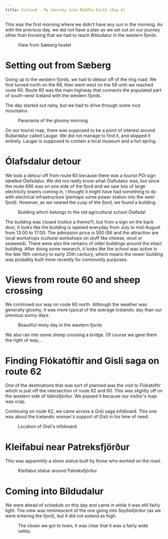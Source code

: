 ```yaml
---
title: Iceland - My Journey into Middle Earth (Day 6)
---
```


This was the first morning where we didn't have any sun in the morning. As with the previous day, we did not have a plan as we set out on our journey other than knowing that we had to reach Bíldudalur in the western fjords.

<figure><img class="" src="https://lh4.googleusercontent.com/-im-YAw3TxIQ/U2YOSyC5OSI/AAAAAAAAEhk/Sse4hYha7FQ/w889-h667-no/1399197240604.jpg" alt=""><figcaption> View from Sæberg hostel</figcaption></figure><!--more-->
<h1>Setting out from Sæberg</h1>
Going up to the western fjords, we had to detour off of the ring road. We first turned north on the 68, then went west on the 59 until we reached route 60. Route 60 was the main highway that connects the populated part of south-west Iceland with the western fjords.

The day started out rainy, but we had to drive through some nice mountains.

<figure><img class="" src="https://lh3.googleusercontent.com/-PvQ_tjdVf6Y/U2aM6nPLYsI/AAAAAAAAEho/UIAtjbxVB7M/w1034-h181-no/PANO_20140504_124502.jpg" alt=""><figcaption> Panorama of the gloomy morning.</figcaption></figure>On our tourist map, there was supposed to be a point of interest around Búðardalur called Laugar. We did not manage to find it, and skipped it entirely. Laugar is supposed to contain a local museum and a hot spring.
<h1>Ólafsdalur detour</h1>
We took a detour off from route 60 because there was a tourist POI sign labelled Ólafsdalur. We did not really know what Ólafsdalur was, but since the route 690 was on one side of the fjord and we saw lots of large electricity towers coming in, I thought it might have had something to do with electrical infrastructure (perhaps some power station into the west fjord). However, as we neared the cusp of the fjord, we found a building.

<figure><img class="" src="https://lh3.googleusercontent.com/mXi2C5JcpmT-9_QB-01ed-Zh2x5WegO7aeMRN2gWQsM=w500-h667-no" alt=""><figcaption> Building which belongs to the old agricultural school Ólafsdal</figcaption></figure>The building was closed (notice a theme?), but from a sign on the back door, it looks like the building is opened everyday from July to mid-August from 13:00 to 17:00. The admission price is 500 ISK and the attraction are local workshops (cultural workshops on stuff like cheese, wool or seaweed). There were also the remains of older buildings around the intact building. After doing some research, it looks like the school was active in the late 19th century to early 20th century, which means the newer building was probably built more recently for community purposes.

<h1>Views from route 60 and sheep crossing</h1>
We continued our way on route 60 north. Although the weather was generally gloomy, it was more typical of the average Icelandic day than our previous sunny days.

<figure><img class="" src="https://lh4.googleusercontent.com/--TeiwqkiQHk/U2aNhkSc80I/AAAAAAAAEPs/rBTsn31eLvs/w500-h667-no/IMG_20140504_133307.jpg" alt=""><figcaption> Beautiful misty day in the western fjords</figcaption></figure>

We also ran into some sheep crossing a bridge. Of course we gave them the right of way...

<h1>Finding Flókatóftir and Gisli saga on route 62</h1>
One of the destinations that was sort of planned was the visit to Flókatóftir which is just off the intersection of route 62 and 60. This was slightly off on the western side of Vatnsfjörður. We passed it because our visitor's map was crap.

Continuing on route 62, we came across a Gisli saga infoboard. This one was about the Icelandic woman's support of Gisli in his time of need.

<figure><img class="" src="https://lh4.googleusercontent.com/-ZYSqk9tZ19I/U2aOQHqIHiI/AAAAAAAAEWc/jTNnwoDi0Kc/w889-h667-no/IMG_20140504_164508.jpg" alt=""><figcaption> Location of Gisli's infoboard</figcaption></figure>
<h1>Kleifabui near Patreksfjörður</h1>
This was apparently a stone statue built by those who worked on the road.

<figure><img class="" src="https://lh4.googleusercontent.com/-h1J2LXnvboI/U2aOhTgEERI/AAAAAAAAEY4/rAjt224sZ5E/w473-h630-no/IMG_20140504_171100.jpg" alt=""><figcaption> Kleifabui statue around Patreksfjörður</figcaption></figure>
<h1>Coming into Bíldudalur</h1>
We were ahead of schedule on this day and came in while it was still fairly light. The view was reminescent of the one going into Seyðisfjörður (as we were entering the fjord), but it did not extend as high.

<figure><img class="" src="https://lh4.googleusercontent.com/-5h1Eek-WU9s/U2aPZ6nmIJI/AAAAAAAAEgE/2XiIceLS-FI/w840-h630-no/IMG_20140504_175659.jpg" alt=""><figcaption> The closer we got to town, it was clear that it was a fairly wide valley.</figcaption></figure>
